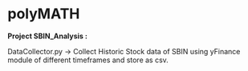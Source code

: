 # polyMATH
**Project SBIN_Analysis :**

DataCollector.py -> Collect Historic Stock data of SBIN using yFinance module of different timeframes and store as csv.
